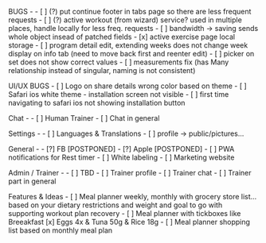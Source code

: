 BUGS -
     - [ ] (?) put continue footer in tabs page so there are less frequent requests
     - [ ] (?) active workout (from wizard) service? used in multiple places, handle locally for less freq. requests
     - [ ] bandwidth -> saving sends whole object insead of patched fields
     - [x] active exercise page local storage 
     - [ ] program detail edit, extending weeks does not change week display on info tab (need to move back first and reenter edit)
     - [ ] picker on set does not show correct values
     - [ ] measurements fix (has Many relationship instead of singular, naming is not consistent)
     

UI/UX BUGS
     - [ ] Logo on share details wrong color based on theme
     - [ ] Safari ios white theme - installation screen not visible
     - [ ] first time navigating to safari ios not showing installation button

Chat -
    - [ ] Human Trainer
    - [ ] Chat in general

Settings -
    - [ ] Languages & Translations
    - [ ] profile -> public/pictures...

General -
    - [?] FB [POSTPONED]
    - [?] Apple [POSTPONED]
    - [ ] PWA notifications for Rest timer
    - [ ] White labeling
    - [ ] Marketing website

Admin / Trainer -
    - [ ] TBD
    - [ ] Trainer profile
    - [ ] Trainer chat
    - [ ] Trainer part in general

Features & Ideas
    - [ ] Meal planner weekly, monthly with grocery store list... based on your dietary restrictions and weight and goal to go with supporting workout plan recovery
    - [ ] Meal planner with tickboxes like Breeakfast [x] Eggs 4x & Tuna 50g & Rice 18g
    - [ ] Meal planner shopping list based on monthly meal plan